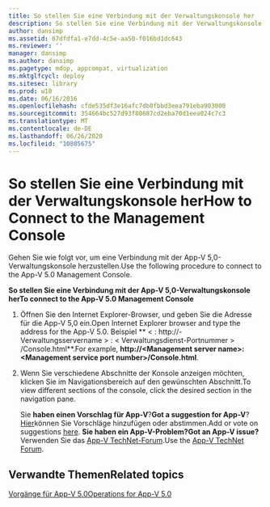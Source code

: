 ```yaml
---
title: So stellen Sie eine Verbindung mit der Verwaltungskonsole her
description: So stellen Sie eine Verbindung mit der Verwaltungskonsole her
author: dansimp
ms.assetid: 67dfdfa1-e7dd-4c5e-aa50-f016bd1dc643
ms.reviewer: ''
manager: dansimp
ms.author: dansimp
ms.pagetype: mdop, appcompat, virtualization
ms.mktglfcycl: deploy
ms.sitesec: library
ms.prod: w10
ms.date: 06/16/2016
ms.openlocfilehash: cfde535df3e16afc7db0fbbd3eea791eba903000
ms.sourcegitcommit: 354664bc527d93f80687cd2eba70d1eea024c7c3
ms.translationtype: MT
ms.contentlocale: de-DE
ms.lasthandoff: 06/26/2020
ms.locfileid: "10805675"
---
```

# <span data-ttu-id="31f92-103">So stellen Sie eine Verbindung mit der Verwaltungskonsole her</span><span class="sxs-lookup"><span data-stu-id="31f92-103">How to Connect to the Management Console</span></span>


<span data-ttu-id="31f92-104">Gehen Sie wie folgt vor, um eine Verbindung mit der App-V 5,0-Verwaltungskonsole herzustellen.</span><span class="sxs-lookup"><span data-stu-id="31f92-104">Use the following procedure to connect to the App-V 5.0 Management Console.</span></span>

**<span data-ttu-id="31f92-105">So stellen Sie eine Verbindung mit der App-V 5,0-Verwaltungskonsole her</span><span class="sxs-lookup"><span data-stu-id="31f92-105">To connect to the App-V 5.0 Management Console</span></span>**

1.  <span data-ttu-id="31f92-106">Öffnen Sie den Internet Explorer-Browser, und geben Sie die Adresse für die App-V 5,0 ein.</span><span class="sxs-lookup"><span data-stu-id="31f92-106">Open Internet Explorer browser and type the address for the App-V 5.0.</span></span> <span data-ttu-id="31f92-107">Beispiel \*\* &lt; : http://-Verwaltungsservername &gt; : &lt; Verwaltungsdienst-Portnummer &gt; /Console.html\*\*.</span><span class="sxs-lookup"><span data-stu-id="31f92-107">For example, **http://&lt;Management server name&gt;:&lt;Management service port number&gt;/Console.html**.</span></span>

2.  <span data-ttu-id="31f92-108">Wenn Sie verschiedene Abschnitte der Konsole anzeigen möchten, klicken Sie im Navigationsbereich auf den gewünschten Abschnitt.</span><span class="sxs-lookup"><span data-stu-id="31f92-108">To view different sections of the console, click the desired section in the navigation pane.</span></span>

    <span data-ttu-id="31f92-109">Sie **haben einen Vorschlag für App-V**?</span><span class="sxs-lookup"><span data-stu-id="31f92-109">**Got a suggestion for App-V**?</span></span> <span data-ttu-id="31f92-110">[Hier](http://appv.uservoice.com/forums/280448-microsoft-application-virtualization)können Sie Vorschläge hinzufügen oder abstimmen.</span><span class="sxs-lookup"><span data-stu-id="31f92-110">Add or vote on suggestions [here](http://appv.uservoice.com/forums/280448-microsoft-application-virtualization).</span></span> **<span data-ttu-id="31f92-111">Sie haben ein App-V-Problem?</span><span class="sxs-lookup"><span data-stu-id="31f92-111">Got an App-V issue?</span></span>** <span data-ttu-id="31f92-112">Verwenden Sie das [App-V TechNet-Forum](https://social.technet.microsoft.com/Forums/home?forum=mdopappv).</span><span class="sxs-lookup"><span data-stu-id="31f92-112">Use the [App-V TechNet Forum](https://social.technet.microsoft.com/Forums/home?forum=mdopappv).</span></span>

## <span data-ttu-id="31f92-113">Verwandte Themen</span><span class="sxs-lookup"><span data-stu-id="31f92-113">Related topics</span></span>


[<span data-ttu-id="31f92-114">Vorgänge für App-V 5.0</span><span class="sxs-lookup"><span data-stu-id="31f92-114">Operations for App-V 5.0</span></span>](operations-for-app-v-50.md)

 

 





